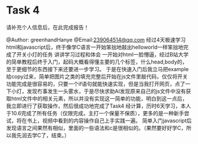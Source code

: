 # Task 4

请补充个人信息后，在此完成报告！

@Author:  greenhandHanye
@Email:239064514@qq.com
经过4天极速学习html和javascript后，终于像学C语言一开始笨拙地敲出helloworld一样笨拙地完成了开关小灯的任务
讲讲学习过程和体会
一开始对html一脸懵逼，经过B站大学的简单教程后终于入门，起码大概看得懂主要的几个标签，什么head,body的，至于更细节的东西接下来还要进一步学习。
于是在快速入门后我立马把example给copy过来，简单把图片之类的填充完整后开始在js文件里敲代码，仅仅将开关功能完成是很容易的，只要一个if语句就能快速实现，但是当我打开网页，点了一下小灯，发现冇事发生一头雾水，于是尽快求助AI发现原来自己的js文件中没有获取html文件中的相关元素，所以并没有实现这一简单的功能，明白到这一点后，我立即进行了获取操作，然后很成功地完成了Task4
经计算，历时6天学习，本人于10.6完成了所有任务（仅限完成，主打一个保量不保质），更多的是一种新手尝试，将在书上，视频中看到的内容操作自己上手实践一遍。
简单入门javascript后发现语言之间果然有相似，里面的一些语法和c是很相似的。（果然要好好学C，所以我先润去学C了，结束。）
